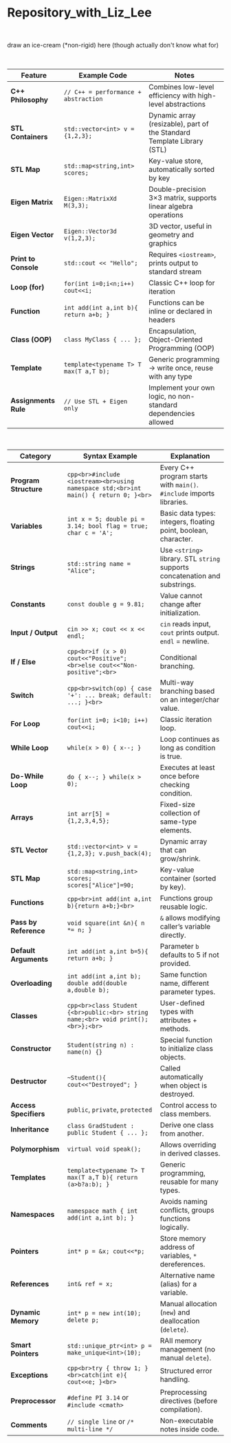 # Repository_with_Liz_Lee

<br>

draw an ice-cream (*non-rigid) here (though actually don't know what for)


<br>



| Feature              | Example Code                           | Notes                                                                  |
| -------------------- | -------------------------------------- | ---------------------------------------------------------------------- |
| **C++ Philosophy**   | `// C++ = performance + abstraction`   | Combines low-level efficiency with high-level abstractions             |
| **STL Containers**   | `std::vector<int> v = {1,2,3};`        | Dynamic array (resizable), part of the Standard Template Library (STL) |
| **STL Map**          | `std::map<string,int> scores;`         | Key-value store, automatically sorted by key                           |
| **Eigen Matrix**     | `Eigen::MatrixXd M(3,3);`              | Double-precision 3×3 matrix, supports linear algebra operations        |
| **Eigen Vector**     | `Eigen::Vector3d v(1,2,3);`            | 3D vector, useful in geometry and graphics                             |
| **Print to Console** | `std::cout << "Hello";`                | Requires `<iostream>`, prints output to standard stream                |
| **Loop (for)**       | `for(int i=0;i<n;i++) cout<<i;`        | Classic C++ loop for iteration                                         |
| **Function**         | `int add(int a,int b){ return a+b; }`  | Functions can be inline or declared in headers                         |
| **Class (OOP)**      | `class MyClass { ... };`               | Encapsulation, Object-Oriented Programming (OOP)                       |
| **Template**         | `template<typename T> T max(T a,T b);` | Generic programming → write once, reuse with any type                  |
| **Assignments Rule** | `// Use STL + Eigen only`              | Implement your own logic, no non-standard dependencies allowed         |


<br>


| Category              | Syntax Example                                                                       | Explanation                                                                 |
| --------------------- | ------------------------------------------------------------------------------------ | --------------------------------------------------------------------------- |
| **Program Structure** | `cpp<br>#include <iostream><br>using namespace std;<br>int main() { return 0; }<br>` | Every C++ program starts with `main()`. `#include` imports libraries.       |
| **Variables**         | `int x = 5; double pi = 3.14; bool flag = true; char c = 'A';`                       | Basic data types: integers, floating point, boolean, character.             |
| **Strings**           | `std::string name = "Alice";`                                                        | Use `<string>` library. STL `string` supports concatenation and substrings. |
| **Constants**         | `const double g = 9.81;`                                                             | Value cannot change after initialization.                                   |
| **Input / Output**    | `cin >> x; cout << x << endl;`                                                       | `cin` reads input, `cout` prints output. `endl` = newline.                  |
| **If / Else**         | `cpp<br>if (x > 0) cout<<"Positive";<br>else cout<<"Non-positive";<br>`              | Conditional branching.                                                      |
| **Switch**            | `cpp<br>switch(op) { case '+': ... break; default: ...; }<br>`                       | Multi-way branching based on an integer/char value.                         |
| **For Loop**          | `for(int i=0; i<10; i++) cout<<i;`                                                   | Classic iteration loop.                                                     |
| **While Loop**        | `while(x > 0) { x--; }`                                                              | Loop continues as long as condition is true.                                |
| **Do-While Loop**     | `do { x--; } while(x > 0);`                                                          | Executes at least once before checking condition.                           |
| **Arrays**            | `int arr[5] = {1,2,3,4,5};`                                                          | Fixed-size collection of same-type elements.                                |
| **STL Vector**        | `std::vector<int> v = {1,2,3}; v.push_back(4);`                                      | Dynamic array that can grow/shrink.                                         |
| **STL Map**           | `std::map<string,int> scores; scores["Alice"]=90;`                                   | Key-value container (sorted by key).                                        |
| **Functions**         | `cpp<br>int add(int a,int b){return a+b;}<br>`                                       | Functions group reusable logic.                                             |
| **Pass by Reference** | `void square(int &n){ n *= n; }`                                                     | `&` allows modifying caller’s variable directly.                            |
| **Default Arguments** | `int add(int a,int b=5){ return a+b; }`                                              | Parameter `b` defaults to 5 if not provided.                                |
| **Overloading**       | `int add(int a,int b); double add(double a,double b);`                               | Same function name, different parameter types.                              |
| **Classes**           | `cpp<br>class Student {<br>public:<br> string name;<br> void print();<br>};<br>`     | User-defined types with attributes + methods.                               |
| **Constructor**       | `Student(string n) : name(n) {}`                                                     | Special function to initialize class objects.                               |
| **Destructor**        | `~Student(){ cout<<"Destroyed"; }`                                                   | Called automatically when object is destroyed.                              |
| **Access Specifiers** | `public`, `private`, `protected`                                                     | Control access to class members.                                            |
| **Inheritance**       | `class GradStudent : public Student { ... };`                                        | Derive one class from another.                                              |
| **Polymorphism**      | `virtual void speak();`                                                              | Allows overriding in derived classes.                                       |
| **Templates**         | `template<typename T> T max(T a,T b){ return (a>b?a:b); }`                           | Generic programming, reusable for many types.                               |
| **Namespaces**        | `namespace math { int add(int a,int b); }`                                           | Avoids naming conflicts, groups functions logically.                        |
| **Pointers**          | `int* p = &x; cout<<*p;`                                                             | Store memory address of variables, `*` dereferences.                        |
| **References**        | `int& ref = x;`                                                                      | Alternative name (alias) for a variable.                                    |
| **Dynamic Memory**    | `int* p = new int(10); delete p;`                                                    | Manual allocation (`new`) and deallocation (`delete`).                      |
| **Smart Pointers**    | `std::unique_ptr<int> p = make_unique<int>(10);`                                     | RAII memory management (no manual `delete`).                                |
| **Exceptions**        | `cpp<br>try { throw 1; }<br>catch(int e){ cout<<e; }<br>`                            | Structured error handling.                                                  |
| **Preprocessor**      | `#define PI 3.14` or `#include <cmath>`                                              | Preprocessing directives (before compilation).                              |
| **Comments**          | `// single line` or `/* multi-line */`                                               | Non-executable notes inside code.                                           |




<br><br>



